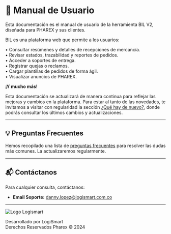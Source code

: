 # 📑 Manual de Usuario

Esta documentación es el manual de usuario de la herramienta BIL V2, diseñada para PHAREX y sus clientes.

BIL es una plataforma web que permite a los usuarios:

• Consultar resúmenes y detalles de recepciones de mercancía.  
• Revisar estados, trazabilidad y reportes de pedidos.  
• Acceder a soportes de entrega.  
• Registrar quejas o reclamos.  
• Cargar plantillas de pedidos de forma ágil.  
• Visualizar anuncios de PHAREX.  

**¡Y mucho más!**

Esta documentación se actualizará de manera continua para reflejar las mejoras y cambios en la plataforma. Para estar al tanto de las novedades, te invitamos a visitar con regularidad la sección [¿Qué hay de nuevo?](whatsnew.md), donde podrás consultar los últimos cambios y actualizaciones.  

---

## 💡 Preguntas Frecuentes

Hemos recopilado una lista de [preguntas frecuentes](faq.md) para resolver las dudas más comunes. La actualizaremos regularmente.

---

## 📬 Contáctanos

Para cualquier consulta, contáctanos:

- **Email Soporte:** [danny.lopez@logismart.com.co](mailto:danny.lopez@logismart.com.co)
  

---

<img class="logismart" src="https://josemaestreb.github.io/docs.bil_v2/_asset/logo_logismart.png" alt="Logo Logismart" />

Desarrollado por LogiSmart  
Derechos Reservados Pharex © 2024